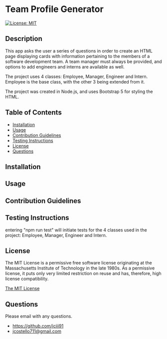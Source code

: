 # Team Profile Generator

[![License: MIT](https://img.shields.io/badge/License-MIT-yellow.svg)](https://opensource.org/licenses/MIT)

## Description

This app asks the user a series of questions in order to create an HTML page displaying cards with information pertaining to the members of a software development team. A team manager must always be provided, and options to add engineers and interns are available as well. 

The project uses 4 classes: Employee, Manager, Engineer and Intern. Employee is the base class, with the other 3 being extended from it.

The project was created in Node.js, and uses Bootstrap 5 for styling the HTML.

## Table of Contents

- [Installation](#installation)
- [Usage](#usage)
- [Contribution Guidelines](#contribution-guidelines)
- [Testing Instructions](#testing-instructions)
- [License](#license)
- [Questions](#questions)

## Installation



## Usage



## Contribution Guidelines



## Testing Instructions

entering "npm run test" will initiate tests for the 4 classes used in the project: Employee, Manager, Engineer and Intern.

## License

The MIT License is a permissive free software license originating at the Massachusetts Institute of Technology in the late 1980s. As a permissive license, it puts only very limited restriction on reuse and has, therefore, high license compatibility.

[The MIT License](https://opensource.org/licenses/MIT)

## Questions

Please email with any questions.

- https://github.com/jciii91
- jcostello711@gmail.com
